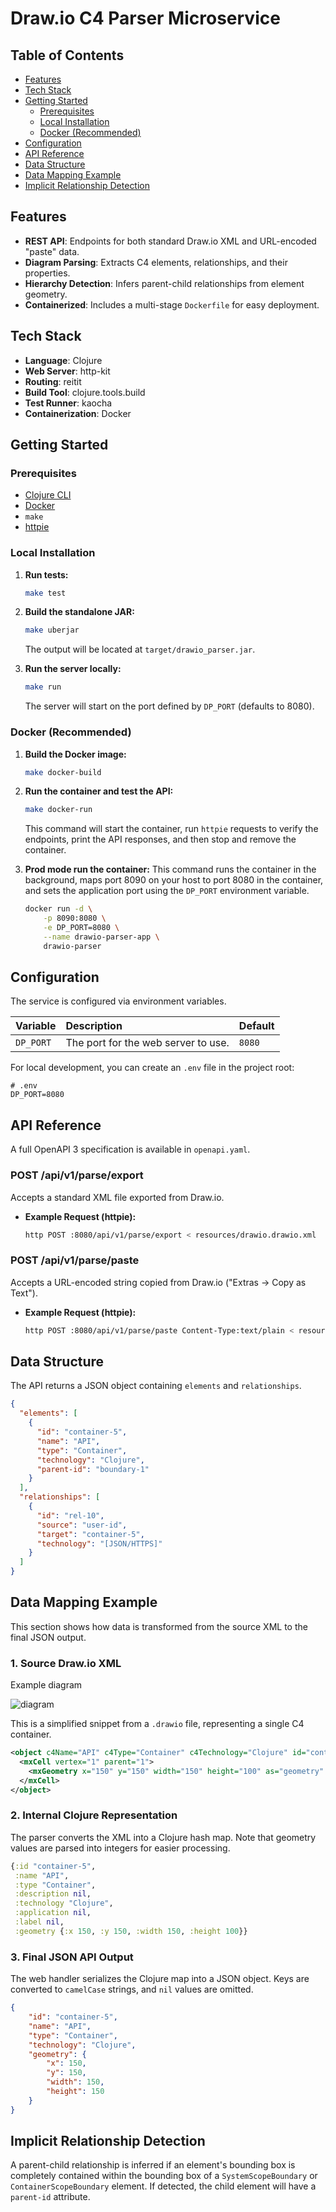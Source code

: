 # Draw.io C4 Parser Microservice

## Table of Contents

- [Features](#features)
- [Tech Stack](#tech-stack)
- [Getting Started](#getting-started)
  - [Prerequisites](#prerequisites)
  - [Local Installation](#local-installation)
  - [Docker (Recommended)](#docker-recommended)
- [Configuration](#configuration)
- [API Reference](#api-reference)
- [Data Structure](#data-structure)
- [Data Mapping Example](#data-mapping-example)
- [Implicit Relationship Detection](#implicit-relationship-detection)

## Features

-   **REST API**: Endpoints for both standard Draw.io XML and URL-encoded "paste" data.
-   **Diagram Parsing**: Extracts C4 elements, relationships, and their properties.
-   **Hierarchy Detection**: Infers parent-child relationships from element geometry.
-   **Containerized**: Includes a multi-stage `Dockerfile` for easy deployment.

## Tech Stack

-   **Language**: Clojure
-   **Web Server**: http-kit
-   **Routing**: reitit
-   **Build Tool**: clojure.tools.build
-   **Test Runner**: kaocha
-   **Containerization**: Docker

## Getting Started

### Prerequisites
- [Clojure CLI](https://clojure.org/guides/install_clojure)
- [Docker](https://docs.docker.com/get-docker/)
- `make`
- [httpie](https://httpie.io/docs/cli/installation)

### Local Installation

1.  **Run tests:**
    ```sh
    make test
    ```

2.  **Build the standalone JAR:**
    ```sh
    make uberjar
    ```
    The output will be located at `target/drawio_parser.jar`.

3.  **Run the server locally:**
    ```sh
    make run
    ```
    The server will start on the port defined by `DP_PORT` (defaults to 8080).

### Docker (Recommended)

1.  **Build the Docker image:**
    ```sh
    make docker-build
    ```

2.  **Run the container and test the API:**
    ```sh
    make docker-run
    ```
    This command will start the container, run `httpie` requests to verify the endpoints, print the API responses, and then stop and remove the container.


3.  **Prod mode run the container:**
    This command runs the container in the background, maps port 8090 on your host to port 8080 in the container, and sets the application port using the `DP_PORT` environment variable.

    ```sh
    docker run -d \
        -p 8090:8080 \
        -e DP_PORT=8080 \
        --name drawio-parser-app \
        drawio-parser
    ```

## Configuration

The service is configured via environment variables.

| Variable  | Description                         | Default |
| :-------- | :---------------------------------- | :------ |
| `DP_PORT` | The port for the web server to use. | `8080`  |

For local development, you can create an `.env` file in the project root:
```
# .env
DP_PORT=8080
```

## API Reference

A full OpenAPI 3 specification is available in `openapi.yaml`.

### POST /api/v1/parse/export

Accepts a standard XML file exported from Draw.io.

-   **Example Request (httpie):**
    ```sh
    http POST :8080/api/v1/parse/export < resources/drawio.drawio.xml
    ```

### POST /api/v1/parse/paste

Accepts a URL-encoded string copied from Draw.io ("Extras -> Copy as Text").

-   **Example Request (httpie):**
    ```sh
    http POST :8080/api/v1/parse/paste Content-Type:text/plain < resources/drawio-paste.xml
    ```

## Data Structure

The API returns a JSON object containing `elements` and `relationships`.

```json
{
  "elements": [
    {
      "id": "container-5",
      "name": "API",
      "type": "Container",
      "technology": "Clojure",
      "parent-id": "boundary-1"
    }
  ],
  "relationships": [
    {
      "id": "rel-10",
      "source": "user-id",
      "target": "container-5",
      "technology": "[JSON/HTTPS]"
    }
  ]
}
```

## Data Mapping Example

This section shows how data is transformed from the source XML to the final JSON output.

### 1. Source Draw.io XML

Example diagram 

![diagram](./resources/diagram.jpg)


This is a simplified snippet from a `.drawio` file, representing a single C4 container.

```xml
<object c4Name="API" c4Type="Container" c4Technology="Clojure" id="container-5">
  <mxCell vertex="1" parent="1">
    <mxGeometry x="150" y="150" width="150" height="100" as="geometry" />
  </mxCell>
</object>
```

### 2. Internal Clojure Representation

The parser converts the XML into a Clojure hash map. Note that geometry values are parsed into integers for easier processing.

```clojure
{:id "container-5",
 :name "API",
 :type "Container",
 :description nil,
 :technology "Clojure",
 :application nil,
 :label nil,
 :geometry {:x 150, :y 150, :width 150, :height 100}}
```

### 3. Final JSON API Output

The web handler serializes the Clojure map into a JSON object. Keys are converted to `camelCase` strings, and `nil` values are omitted.

```json
{
    "id": "container-5",
    "name": "API",
    "type": "Container",
    "technology": "Clojure",
    "geometry": {
        "x": 150,
        "y": 150,
        "width": 150,
        "height": 150
    }
}
```

## Implicit Relationship Detection

A parent-child relationship is inferred if an element's bounding box is completely contained within the bounding box of a `SystemScopeBoundary` or `ContainerScopeBoundary` element. If detected, the child element will have a `parent-id` attribute.

